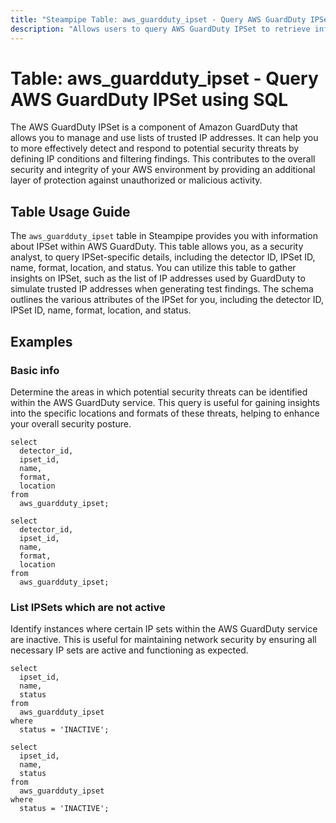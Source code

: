 ```yaml
---
title: "Steampipe Table: aws_guardduty_ipset - Query AWS GuardDuty IPSet using SQL"
description: "Allows users to query AWS GuardDuty IPSet to retrieve information about the IPSet, such as the detector ID, IPSet ID, name, format, location, and status."
---
```


# Table: aws_guardduty_ipset - Query AWS GuardDuty IPSet using SQL

The AWS GuardDuty IPSet is a component of Amazon GuardDuty that allows you to manage and use lists of trusted IP addresses. It can help you to more effectively detect and respond to potential security threats by defining IP conditions and filtering findings. This contributes to the overall security and integrity of your AWS environment by providing an additional layer of protection against unauthorized or malicious activity.

## Table Usage Guide

The `aws_guardduty_ipset` table in Steampipe provides you with information about IPSet within AWS GuardDuty. This table allows you, as a security analyst, to query IPSet-specific details, including the detector ID, IPSet ID, name, format, location, and status. You can utilize this table to gather insights on IPSet, such as the list of IP addresses used by GuardDuty to simulate trusted IP addresses when generating test findings. The schema outlines the various attributes of the IPSet for you, including the detector ID, IPSet ID, name, format, location, and status.

## Examples

### Basic info
Determine the areas in which potential security threats can be identified within the AWS GuardDuty service. This query is useful for gaining insights into the specific locations and formats of these threats, helping to enhance your overall security posture.

```sql+postgres
select
  detector_id,
  ipset_id,
  name,
  format,
  location
from
  aws_guardduty_ipset;
```

```sql+sqlite
select
  detector_id,
  ipset_id,
  name,
  format,
  location
from
  aws_guardduty_ipset;
```


### List IPSets which are not active
Identify instances where certain IP sets within the AWS GuardDuty service are inactive. This is useful for maintaining network security by ensuring all necessary IP sets are active and functioning as expected.

```sql+postgres
select
  ipset_id,
  name,
  status
from
  aws_guardduty_ipset
where
  status = 'INACTIVE';
```

```sql+sqlite
select
  ipset_id,
  name,
  status
from
  aws_guardduty_ipset
where
  status = 'INACTIVE';
```